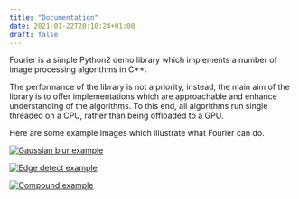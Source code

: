 ```yaml
---
title: "Documentation"
date: 2021-01-22T20:10:24+01:00
draft: false
---
```


Fourier is a simple Python2 demo library which implements a number of image processing algorithms in C++. 

The performance of the library is not a priority, instead, the main aim of the library is to offer implementations which are approachable and enhance understanding of the algorithms. To this end, all algorithms run single threaded on a CPU, rather than being offloaded to a GPU.

Here are some example images which illustrate what Fourier can do.

[![Gaussian blur example](./examples/fourier_example1.jpeg)](./examples/fourier_example1.jpeg)

[![Edge detect example](./examples/fourier_example2.jpg)](./examples/fourier_example2.jpg)

[![Compound example](./examples/fourier_example3.jpeg)](./examples/fourier_example3.jpeg)
